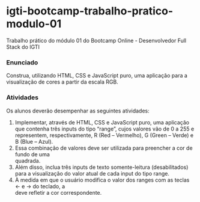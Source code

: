 # igti-bootcamp-trabalho-pratico-modulo-01
Trabalho prático do módulo 01 do Bootcamp Online - Desenvolvedor Full Stack do IGTI

### Enunciado
Construa, utilizando HTML, CSS e JavaScript puro, uma aplicação para a visualização de cores a partir da escala RGB.

### Atividades
Os alunos deverão desempenhar as seguintes atividades:

1. Implementar, através de HTML, CSS e JavaScript puro, uma aplicação que contenha três inputs do tipo “range”, cujos valores vão de 0 a 255 e representem, respectivamente, R (Red – Vermelho), G (Green – Verde) e B (Blue – Azul).
2. Essa combinação de valores deve ser utilizada para preencher a cor de fundo de uma <div> quadrada.
3. Além disso, inclua três inputs de texto somente-leitura (desabilitados) para a visualização do valor atual de cada input do tipo range.
4. À medida em que o usuário modifica o valor dos ranges com as teclas ← e → do teclado, a <div> deve refletir a cor correspondente.
